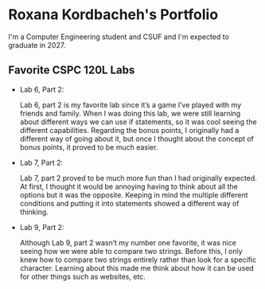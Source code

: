 # Roxana Kordbacheh's Portfolio

I'm a Computer Engineering student and CSUF and I'm expected to graduate in 2027.

## Favorite CSPC 120L Labs

* Lab 6, Part 2:

	Lab 6, part 2 is my favorite lab since it’s a game I’ve played with my friends and family. When I was doing this lab, we were still learning about different ways we can use if statements, so it was cool seeing the different capabilities. Regarding the bonus points, I originally had a different way of going about it, but once I thought about the concept of bonus points, it proved to be much easier.
 
* Lab 7, Part 2:

	 Lab 7, part 2 proved to be much more fun than I had originally expected. At first, I thought it would be annoying having to think about all the options but it was the opposite. Keeping in mind the multiple different conditions and putting it into statements showed a different way of thinking.
  
* Lab 9, Part 2:

	Although Lab 9, part 2 wasn’t my number one favorite, it was nice seeing how we were able to compare two strings. Before this, I only knew how to compare two strings entirely rather than look for a specific character. Learning about this made me think about how it can be used for other things such as websites, etc.
 
